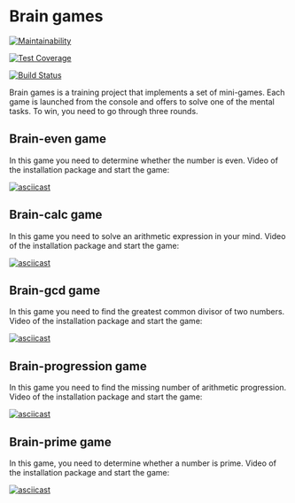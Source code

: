 # Brain games
[![Maintainability](https://api.codeclimate.com/v1/badges/11d7cb2247a50eb65763/maintainability)](https://codeclimate.com/github/formindev/python-project-lvl1/maintainability)

[![Test Coverage](https://api.codeclimate.com/v1/badges/11d7cb2247a50eb65763/test_coverage)](https://codeclimate.com/github/formindev/python-project-lvl1/test_coverage)

[![Build Status](https://travis-ci.org/formindev/python-project-lvl1.svg?branch=master)](https://travis-ci.org/formindev/python-project-lvl1)


Brain games is a training project that implements a set of mini-games. Each game is launched from the console and offers to solve one of the mental tasks. To win, you need to go through three rounds.


## Brain-even game

In this game you need to determine whether the number is even.
Video of the installation package and start the game:

[![asciicast](https://asciinema.org/a/5c5wAXt1pEWpdMKgGVzpIjJJd.svg)](https://asciinema.org/a/5c5wAXt1pEWpdMKgGVzpIjJJd)


## Brain-calc game

In this game you need to solve an arithmetic expression in your mind.
Video of the installation package and start the game:

[![asciicast](https://asciinema.org/a/rVTdMFK5zvUbKyGNG6eLge8JD.svg)](https://asciinema.org/a/rVTdMFK5zvUbKyGNG6eLge8JD)

## Brain-gcd game

In this game you need to find the greatest common divisor of two numbers.
Video of the installation package and start the game:

[![asciicast](https://asciinema.org/a/Vx3a1o2hKEnG7cegtaFXP0VhA.svg)](https://asciinema.org/a/Vx3a1o2hKEnG7cegtaFXP0VhA)


## Brain-progression game

In this game you need to find the missing number of arithmetic progression.
Video of the installation package and start the game:

[![asciicast](https://asciinema.org/a/L8vVtvWrdvxmvf55cP1B6q1OH.svg)](https://asciinema.org/a/L8vVtvWrdvxmvf55cP1B6q1OH)


## Brain-prime game

In this game, you need to determine whether a number is prime.
Video of the installation package and start the game:

[![asciicast](https://asciinema.org/a/MGWRGFzr0HINlnrvU8j1cs2OM.svg)](https://asciinema.org/a/MGWRGFzr0HINlnrvU8j1cs2OM)